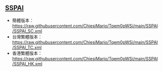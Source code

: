 ## [SSPAI](https://sspai.com/feed?format=xml)
- 簡體版本：https://raw.githubusercontent.com/ChiesiMario/Tqem0pWSi/main/SSPAI/SSPAI_SC.xml
- 台灣繁體版本：https://raw.githubusercontent.com/ChiesiMario/Tqem0pWSi/main/SSPAI/SSPAI_TC.xml
- 香港繁體版本：https://raw.githubusercontent.com/ChiesiMario/Tqem0pWSi/main/SSPAI/SSPAI_HK.xml